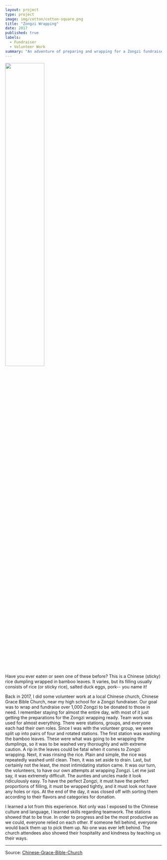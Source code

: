 ```yaml
---
layout: project
type: project
image: img/cotton/cotton-square.png
title: "Zongzi Wrapping"
date: 2017
published: true
labels:
  - Fundraiser
  - Volunteer Work
summary: "An adventure of preparing and wrapping for a Zongzi fundraiser"
---
```


<img src="https://user-images.githubusercontent.com/122927921/216554069-8fef5e69-146f-4285-b3d4-2b8315ac9992.jpeg" width="50%" height="50%">

Have you ever eaten or seen one of these before?
This is a Chinese (sticky) rice dumpling wrapped in bamboo leaves. It varies, but its filling usually consists of rice (or sticky rice), salted duck eggs, pork-- you name it! 

Back in 2017, I did some volunteer work at a local Chinese church, Chinese Grace Bible Church, near my high school for a Zongzi fundraiser. Our goal was to wrap and fundraise over 1,000 Zongzi to be donated to those in need. I remember staying for almost the entire day, with most of it just getting the preparations for the Zongzi wrapping ready. Team work was used for almost everything. There were stations, groups, and everyone each had their own roles. Since I was with the volunteer group, we were split up into pairs of four and rotated stations. The first station was washing the bamboo leaves. These were what was going to be wrapping the dumplings, so it was to be washed very thoroughly and with extreme caution. A rip in the leaves could be fatal when it comes to Zongzi wrapping. Next, it was rinsing the rice. Plain and simple, the rice was repeatedly washed until clean. Then, it was set aside to drain. Last, but certainly not the least, the most intimidating station came. It was our turn, the volunteers, to have our own attempts at wrapping Zongzi. Let me just say, it was extremely difficult. The aunties and uncles made it look ridiculously easy. To have the perfect Zongzi, it must have the perfect proportions of filling, it must be wrapped tightly, and it must look not have any holes or rips. At the end of the day, it was closed off with sorting them according to their flavors and categories for donation.

I learned a lot from this experience. Not only was I exposed to the Chinese culture and language, I learned skills regarding teamwork. The stations showed that to be true. In order to progress and be the most productive as we could, everyone relied on each other. If someone fell behind, everyone would back them up to pick them up. No one was ever left behind. The church attendees also showed their hospitality and kindness by teaching us their ways. 

<hr>

Source: <a href="https://cgbconline.net/"><i class="large github icon "></i>Chinese-Grace-Bible-Church</a>
